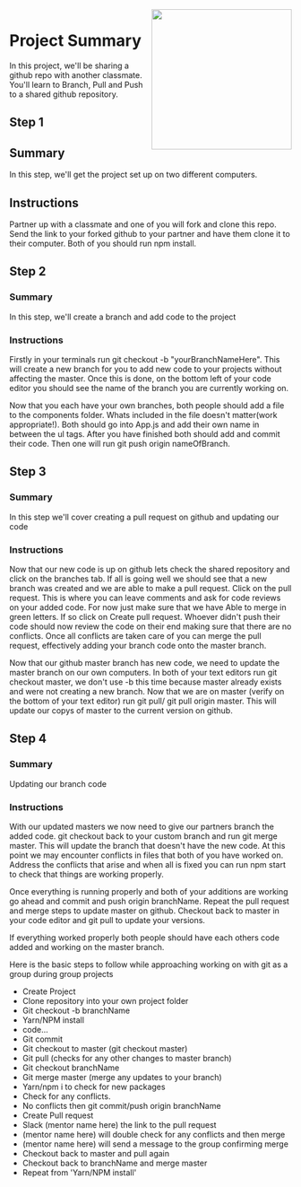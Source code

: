 <img src="https://s3.amazonaws.com/devmountain/readme-logo.png" width="250" align="right">

# Project Summary

In this project, we'll be sharing a github repo with another classmate. You'll learn to Branch, Pull and Push to a shared github repository.

## Step 1

## Summary

In this step, we'll get the project set up on two different computers.

## Instructions

Partner up with a classmate and one of you will fork and clone this repo.
Send the link to your forked github to your partner and have them clone it to their computer.
Both of you should run npm install.


## Step 2

### Summary

In this step, we'll create a branch and add code to the project
### Instructions

Firstly in your terminals run git checkout -b "yourBranchNameHere".
This will create a new branch for you to add new code to your projects without affecting the master.
Once this is done, on the bottom left of your code editor you should see the name of the branch you are currently working on.

Now that you each have your own branches, both people should add a file to the components folder. Whats included in the file doesn't matter(work appropriate!).
Both should go into App.js and add their own name in between the ul tags.
After you have finished both should add and commit their code. Then one will run git push origin nameOfBranch.


## Step 3

### Summary

In this step we'll cover creating a pull request on github and updating our code
### Instructions

Now that our new code is up on github lets check the shared repository and click on the branches tab. 
If all is going well we should see that a new branch was created and we are able to make a pull request.
Click on the pull request. This is where you can leave comments and ask for code reviews on your added code.
For now just make sure that we have Able to merge in green letters. If so click on Create pull request.
Whoever didn't push their code should now review the code on their end making sure that there are no conflicts.
Once all conflicts are taken care of you can merge the pull request, effectively adding your branch code onto the master branch.

Now that our github master branch has new code, we need to update the master branch on our own computers. 
In both of your text editors run git checkout master, we don't use -b this time because master already exists and were not creating a new branch.
Now that we are on master (verify on the bottom of your text editor) run git pull/ git pull origin master.
This will update our copys of master to the current version on github.


## Step 4

### Summary

Updating our branch code
### Instructions

With our updated masters we now need to give our partners branch the added code. 
git checkout back to your custom branch and run git merge master.
This will update the branch that doesn't have the new code.
At this point we may encounter conflicts in files that both of you have worked on. 
Address the conflicts that arise and when all is fixed you can run npm start to check that things are working properly.

Once everything is running properly and both of your additions are working go ahead and commit and push origin branchName.
Repeat the pull request and merge steps to update master on github.
Checkout back to master in your code editor and git pull to update your versions. 

If everything worked properly both people should have each others code added and working on the master branch. 





Here is the basic steps to follow while approaching working on with git as a group during group projects

- Create Project
- Clone repository into your own project folder  
- Git checkout -b branchName  
- Yarn/NPM install  
- code...  
- Git commit  
- Git checkout to master (git checkout master)
- Git pull (checks for any other changes to master branch)  
- Git checkout branchName  
- Git merge master (merge any updates to your branch)  
- Yarn/npm i to check for new packages  
- Check for any conflicts.  
- No conflicts then git commit/push origin branchName  
- Create Pull request
- Slack (mentor name here) the link to the pull request
- (mentor name here) will double check for any conflicts and then merge  
- (mentor name here) will send a message to the group confirming merge
- Checkout back to master and pull again 
- Checkout back to branchName and merge master  
- Repeat from 'Yarn/NPM install' 